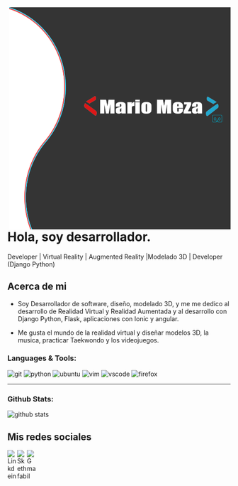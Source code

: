 <img align="right" width="500" height="500" src="https://github.com/MarioMeza/MarioMeza/blob/master/home-banner-bg.png">


# Hola, soy desarrollador.

Developer | Virtual Reality | Augmented Reality |Modelado 3D | Developer (Django Python)


## Acerca de mi

- Soy Desarrollador de software, diseño, modelado 3D, y me me dedico al desarrollo de Realidad Virtual y Realidad Aumentada y al desarrollo con Django Python, Flask, aplicaciones con Ionic y angular.

- Me gusta el mundo de la realidad virtual y diseñar modelos 3D, la musica, practicar Taekwondo y los videojuegos.

### Languages & Tools:

<img alt="git" src="https://img.shields.io/badge/-Git-F05032?style=flat-square&logo=git&logoColor=white" /> <img alt="python" src="https://img.shields.io/badge/-Python 3.8.5-3776AB?style=flat-square&logo=python&logoColor=white" /> <img alt="ubuntu" src="https://img.shields.io/badge/-Ubuntu 20.04 LTS-E95420?style=flat-square&logo=ubuntu&logoColor=white" /> <img alt="vim" src="https://img.shields.io/badge/-Vim-019733?style=flat-square&logo=vim&logoColor=white" /> <img alt="vscode" src="https://img.shields.io/badge/-Visual Studio Code-007ACC?style=flat-square&logo=visual-studio-code&logoColor=white" /> <img alt="firefox" src="https://img.shields.io/badge/-Firefox Browser-FF7139?style=flat-square&logo=firefox-browser&logoColor=white" />

---------------------------------------------------------------------------------------------------------------------------------------------------------------------------------

### Github Stats:

![github stats](https://github-readme-stats.vercel.app/api?username=MarioMeza&show_icons=true)

## Mis redes sociales

<a href="https://www.linkedin.com/in/mario-meza96/">
  <img align="left" alt="Linkdein" width="22px" src="https://cdn.jsdelivr.net/npm/simple-icons@v3/icons/linkedin.svg" />
</a>
<a href="https://sketchfab.com/uriel19961810">
  <img width="22px" align="left" alt="Skethfab" src="https://img.icons8.com/color/48/000000/orthogonal-view.png"/>
</a>

<a href="mario.meza.alt@gmail.com">
  <img align="left" alt="Gmail" width="22px" src="https://img.icons8.com/fluent/48/000000/gmail.png"/>
</a>


<!--
**MarioMeza/MarioMeza** is a ✨ _special_ ✨ repository because its `README.md` (this file) appears on your GitHub profile.

Here are some ideas to get you started:
<img align="right" width="500" height="500" src="https://github.com/MarioMeza/MarioMeza/blob/master/home-banner-bg.png">



## Acerca de mi


- 🔭 I’m currently working on ...
- 🌱 I’m currently learning ...
- 👯 I’m looking to collaborate on ...
- 🤔 I’m looking for help with ...
- 💬 Ask me about ...
- 📫 How to reach me: ...
- 😄 Pronouns: ...
- ⚡ Fun fact: ...
-->
